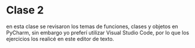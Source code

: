 # Clase 2

en esta clase se revisaron los temas de funciones, clases y objetos en PyCharm, sin embargo yo preferí utilizar Visual Studio Code, por lo que los ejercicios los realicé en este editor de texto.

